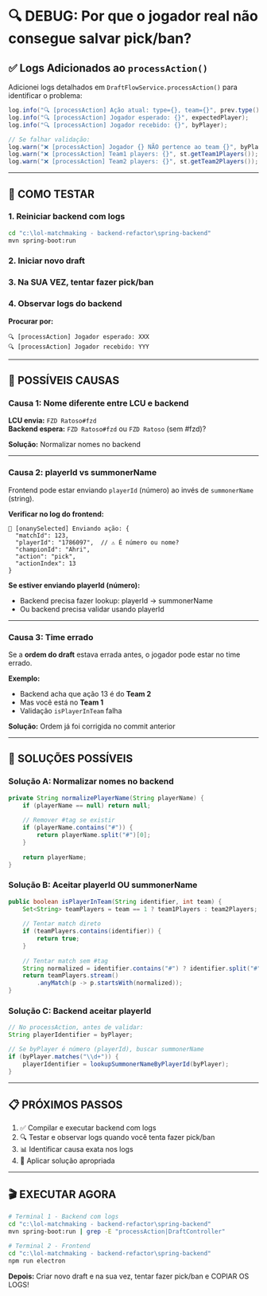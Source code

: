 # 🔍 DEBUG: Por que o jogador real não consegue salvar pick/ban?

## ✅ Logs Adicionados ao `processAction()`

Adicionei logs detalhados em `DraftFlowService.processAction()` para identificar o problema:

```java
log.info("🔍 [processAction] Ação atual: type={}, team={}", prev.type(), prev.team());
log.info("🔍 [processAction] Jogador esperado: {}", expectedPlayer);
log.info("🔍 [processAction] Jogador recebido: {}", byPlayer);

// Se falhar validação:
log.warn("❌ [processAction] Jogador {} NÃO pertence ao team {}", byPlayer, prev.team());
log.warn("❌ [processAction] Team1 players: {}", st.getTeam1Players());
log.warn("❌ [processAction] Team2 players: {}", st.getTeam2Players());
```

---

## 🧪 COMO TESTAR

### 1. Reiniciar backend com logs

```bash
cd "c:\lol-matchmaking - backend-refactor\spring-backend"
mvn spring-boot:run
```

### 2. Iniciar novo draft

### 3. Na SUA VEZ, tentar fazer pick/ban

### 4. Observar logs do backend

**Procurar por:**

```
🔍 [processAction] Jogador esperado: XXX
🔍 [processAction] Jogador recebido: YYY
```

---

## 🎯 POSSÍVEIS CAUSAS

### **Causa 1: Nome diferente entre LCU e backend**

**LCU envia:** `FZD Ratoso#fzd`  
**Backend espera:** `FZD Ratoso#fzd` ou `FZD Ratoso` (sem #fzd)?

**Solução:** Normalizar nomes no backend

---

### **Causa 2: playerId vs summonerName**

Frontend pode estar enviando `playerId` (número) ao invés de `summonerName` (string).

**Verificar no log do frontend:**

```
🎯 [onanySelected] Enviando ação: {
  "matchId": 123,
  "playerId": "1786097",  // ⚠️ É número ou nome?
  "championId": "Ahri",
  "action": "pick",
  "actionIndex": 13
}
```

**Se estiver enviando playerId (número):**

- Backend precisa fazer lookup: playerId → summonerName
- Ou backend precisa validar usando playerId

---

### **Causa 3: Time errado**

Se a **ordem do draft** estava errada antes, o jogador pode estar no time errado.

**Exemplo:**

- Backend acha que ação 13 é do **Team 2**
- Mas você está no **Team 1**
- Validação `isPlayerInTeam` falha

**Solução:** Ordem já foi corrigida no commit anterior

---

## 🔧 SOLUÇÕES POSSÍVEIS

### Solução A: Normalizar nomes no backend

```java
private String normalizePlayerName(String playerName) {
    if (playerName == null) return null;
    
    // Remover #tag se existir
    if (playerName.contains("#")) {
        return playerName.split("#")[0];
    }
    
    return playerName;
}
```

### Solução B: Aceitar playerId OU summonerName

```java
public boolean isPlayerInTeam(String identifier, int team) {
    Set<String> teamPlayers = team == 1 ? team1Players : team2Players;
    
    // Tentar match direto
    if (teamPlayers.contains(identifier)) {
        return true;
    }
    
    // Tentar match sem #tag
    String normalized = identifier.contains("#") ? identifier.split("#")[0] : identifier;
    return teamPlayers.stream()
        .anyMatch(p -> p.startsWith(normalized));
}
```

### Solução C: Backend aceitar playerId

```java
// No processAction, antes de validar:
String playerIdentifier = byPlayer;

// Se byPlayer é número (playerId), buscar summonerName
if (byPlayer.matches("\\d+")) {
    playerIdentifier = lookupSummonerNameByPlayerId(byPlayer);
}
```

---

## 📋 PRÓXIMOS PASSOS

1. ✅ Compilar e executar backend com logs
2. 🔍 Testar e observar logs quando você tenta fazer pick/ban
3. 📊 Identificar causa exata nos logs
4. 🔧 Aplicar solução apropriada

---

## 🎬 EXECUTAR AGORA

```bash
# Terminal 1 - Backend com logs
cd "c:\lol-matchmaking - backend-refactor\spring-backend"
mvn spring-boot:run | grep -E "processAction|DraftController"

# Terminal 2 - Frontend
cd "c:\lol-matchmaking - backend-refactor\spring-backend"
npm run electron
```

**Depois:** Criar novo draft e na sua vez, tentar fazer pick/ban e COPIAR OS LOGS!
